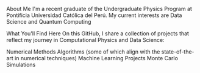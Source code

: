 About Me
I'm a recent graduate of the Undergraduate Physics Program at Pontificia Universidad Católica del Perú. 
My current interests are Data Science and Quantum Computing

What You'll Find Here
On this GitHub, I share a collection of projects that reflect my journey in Computational Physics and Data Science:

Numerical Methods Algorithms (some of which align with the state-of-the-art in numerical techniques)
Machine Learning Projects
Monte Carlo Simulations
